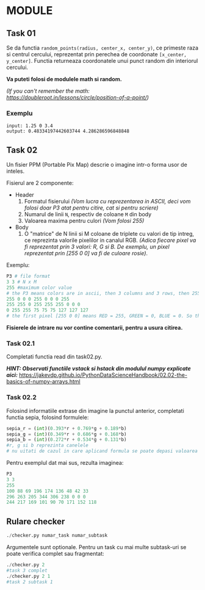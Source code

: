 # MODULE

## Task 01
Se da functia `random_points(radius, center_x, center_y)`, ce primeste raza si centrul cercului, reprezentat prin perechea de coordonate `[x_center, y_center]`. Functia returneaza coordonatele unui punct random din interiorul cercului. 

**Va puteti folosi de modulele math si random.**

*(If you can't remember the math: https://doubleroot.in/lessons/circle/position-of-a-point/)*

### Exemplu
```
input: 1.25 0 3.4
output: 0.48334197442603744 4.286286596848848
```

## Task 02
Un fisier PPM (Portable Pix Map) descrie o imagine intr-o forma usor de inteles. 

Fisierul are 2 componente:

- Header
    1. Formatul fisierului *(Vom lucra cu reprezentarea in ASCII, deci vom folosi doar P3 atat pentru citire, cat si pentru scriere)*
    2. Numarul de linii `N`, respectiv de coloane `M` din body
    3. Valoarea maxima pentru culori *(Vom folosi 255)*
- Body
    1. O "matrice" de N linii si M coloane de triplete cu valori de tip intreg, ce reprezinta valorile pixelilor in canalul RGB. *(Adica fiecare pixel va fi reprezentat prin 3 valori: R, G si B. De exemplu, un pixel reprezentat prin [255 0 0] va fi de culoare rosie)*. 

Exemplu:
```python
P3 # file format
3 3 # N x M
255 #maximum color value
# the P3 means colors are in ascii, then 3 columns and 3 rows, then 255 for max color, then RGB triplets 
255 0 0 0 255 0 0 0 255 
255 255 0 255 255 255 0 0 0 
0 255 255 75 75 75 127 127 127
# the first pixel [255 0 0] means RED = 255, GREEN = 0, BLUE = 0. So the pixel is red. 
```
**Fisierele de intrare nu vor contine comentarii, pentru a usura citirea.**
### Task 02.1
Completati functia read din task02.py.

***HINT: Observati functiile vstack si hstack din modulul numpy explicate aici:*** https://jakevdp.github.io/PythonDataScienceHandbook/02.02-the-basics-of-numpy-arrays.html


### Task 02.2
Folosind informatiile extrase din imagine la punctul anterior, completati functia sepia, folosind formulele:
```python
sepia_r = (int)(0.393*r + 0.769*g + 0.189*b)
sepia_g = (int)(0.349*r + 0.686*g + 0.168*b)
sepia_b = (int)(0.272*r + 0.534*g + 0.131*b)
#r, g si b reprezinta canelele
# nu uitati de cazul in care aplicand formula se poate depasi valoarea maxima a culorii
```
Pentru exemplul dat mai sus, rezulta imaginea:
```python
P3
3 3
255
100 88 69 196 174 136 48 42 33
296 263 205 344 306 238 0 0 0
244 217 169 101 90 70 171 152 118
```


## Rulare checker
```python
./checker.py numar_task numar_subtask
```
Argumentele sunt optionale. Pentru un task cu mai multe subtask-uri se poate verifica complet sau fragmentat:
```python
./checker.py 2
#task 3 complet
./checker.py 2 1
#task 2 subtask 1
``` 
